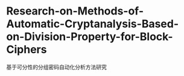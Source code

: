 # Research-on-Methods-of-Automatic-Cryptanalysis-Based-on-Division-Property-for-Block-Ciphers
基于可分性的分组密码自动化分析方法研究
